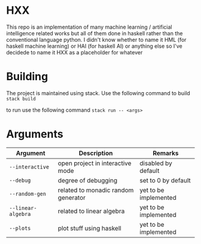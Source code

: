 # HXX
This repo is an implementation of many machine learning / artificial intelligence related works but all of them done in haskell rather than the conventional language python.
I didn't know whether to name it HML (for haskell machine learning) or HAI (for haskell AI) or anything else so I've decidede to name it HXX as a placeholder for whatever 

# Building
The project is maintained using stack. Use the following command to build
`stack build`

to run use the following command
`stack run -- <args>`

# Arguments
| Argument           | Description                         | Remarks               |
|--------------------|-------------------------------------|-----------------------|
| `--interactive`    | open project in interactive mode    | disabled by default   |
| `--debug`          | degree of debugging                 | set to 0 by default   |
| `--random-gen`     | related to monadic random generator | yet to be implemented |
| `--linear-algebra` | related to linear algebra           | yet to be implemented |
| `--plots`          | plot stuff using haskell            | yet to be implemented |

